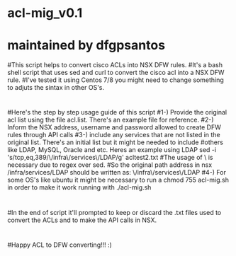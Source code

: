 # acl-mig_v0.1
# maintained by dfgpsantos

#This script helps to convert cisco ACLs into NSX DFW rules.
#It's a bash shell script that uses sed and curl to convert the cisco acl into a NSX DFW rule.
#I've tested it using Centos 7/8 you might need to change something to adjuts the sintax in other OS's.
#
#Here's the step by step usage guide of this script
#1-) Provide the original acl list using the file acl.list. There's an example file for reference.
#2-) Inform the NSX address, username and password allowed to create DFW rules through API calls
#3-) include any services that are not listed in the original list. There's an initial list but it might be needed to include 
#others like LDAP, MySQL, Oracle and etc. Heres an example using LDAP sed -i 's/tcp,eq,389/\\\/infra\\\/services\\\/LDAP/g' acltest2.txt
#The usage of \ is necessary due to regex over sed.
#So the original path address in nsx /infra/services/LDAP should be written as: \\\/infra\\\/services\\\/LDAP
#4-) For some OS's like ubuntu it might be necessary to run a chmod 755 acl-mig.sh in order to make it work running with ./acl-mig.sh
#
#In the end of script it'll prompted to keep or discard the .txt files used to convert the ACLs and to make the API calls in NSX.
#
#Happy ACL to DFW converting!!! :)
